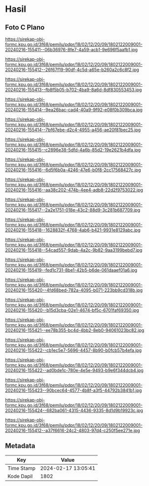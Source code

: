 # Hasil

## Foto C Plano

https://sirekap-obj-formc.kpu.go.id/3f68/pemilu/pdpr/18/02/12/20/09/1802122009001-20240216-155411--06b36976-8fe7-4a59-acb1-9e696f5aafb1.jpg

https://sirekap-obj-formc.kpu.go.id/3f68/pemilu/pdpr/18/02/12/20/09/1802122009001-20240216-155412--26f67f19-90df-4c5d-a65e-b260a2c6c8f2.jpg

https://sirekap-obj-formc.kpu.go.id/3f68/pemilu/pdpr/18/02/12/20/09/1802122009001-20240216-155413--fb8f5b05-b702-4ba9-8a6d-8df830553453.jpg

https://sirekap-obj-formc.kpu.go.id/3f68/pemilu/pdpr/18/02/12/20/09/1802122009001-20240216-155414--9ea26bac-cad4-40a9-9f92-e08f0b309bca.jpg

https://sirekap-obj-formc.kpu.go.id/3f68/pemilu/pdpr/18/02/12/20/09/1802122009001-20240216-155414--7bf67ebe-d2c4-4955-a456-ae20f81bec25.jpg

https://sirekap-obj-formc.kpu.go.id/3f68/pemilu/pdpr/18/02/12/20/09/1802122009001-20240216-155415--c2896e38-5dfd-4a6b-85d2-19e2621b4dfa.jpg

https://sirekap-obj-formc.kpu.go.id/3f68/pemilu/pdpr/18/02/12/20/09/1802122009001-20240216-155416--6d5f6b0a-4246-47e6-b0f8-2cc17568427c.jpg

https://sirekap-obj-formc.kpu.go.id/3f68/pemilu/pdpr/18/02/12/20/09/1802122009001-20240216-155416--aa38c202-474b-4ee4-adb8-22d2f9753022.jpg

https://sirekap-obj-formc.kpu.go.id/3f68/pemilu/pdpr/18/02/12/20/09/1802122009001-20240216-155417--2a2e1751-018e-43c2-88d9-3c281b687709.jpg

https://sirekap-obj-formc.kpu.go.id/3f68/pemilu/pdpr/18/02/12/20/09/1802122009001-20240216-155418--1628832f-4768-4ab6-b421-9931e8129abc.jpg

https://sirekap-obj-formc.kpu.go.id/3f68/pemilu/pdpr/18/02/12/20/09/1802122009001-20240216-155418--54cad557-9dab-4a2c-9b82-9aa3199bebd7.jpg

https://sirekap-obj-formc.kpu.go.id/3f68/pemilu/pdpr/18/02/12/20/09/1802122009001-20240216-155419--fed1c731-8be1-42b5-b6de-061daaef01a6.jpg

https://sirekap-obj-formc.kpu.go.id/3f68/pemilu/pdpr/18/02/12/20/09/1802122009001-20240216-155420--4fd68bed-782a-4095-b071-223bb9cd318b.jpg

https://sirekap-obj-formc.kpu.go.id/3f68/pemilu/pdpr/18/02/12/20/09/1802122009001-20240216-155420--b15d3cba-02e1-4674-bf5c-6701faf69350.jpg

https://sirekap-obj-formc.kpu.go.id/3f68/pemilu/pdpr/18/02/12/20/09/1802122009001-20240216-155421--ee78b355-bc4d-4bb2-8eb0-94061023bc82.jpg

https://sirekap-obj-formc.kpu.go.id/3f68/pemilu/pdpr/18/02/12/20/09/1802122009001-20240216-155422--cb1ec5e7-5696-4457-8b90-b0fcb57b4efa.jpg

https://sirekap-obj-formc.kpu.go.id/3f68/pemilu/pdpr/18/02/12/20/09/1802122009001-20240216-155422--ad0bde1c-780e-4e5e-9493-b9e6f344dcb4.jpg

https://sirekap-obj-formc.kpu.go.id/3f68/pemilu/pdpr/18/02/12/20/09/1802122009001-20240216-155423--90bcec64-4577-4b8f-a3f5-44792b3841b1.jpg

https://sirekap-obj-formc.kpu.go.id/3f68/pemilu/pdpr/18/02/12/20/09/1802122009001-20240216-155424--682ba061-4315-4436-9335-8d1d9b19923c.jpg

https://sirekap-obj-formc.kpu.go.id/3f68/pemilu/pdpr/18/02/12/20/09/1802122009001-20240216-155412--a37f6616-24c2-4803-97d4-c250f5ee271e.jpg


## Metadata

| Key        | Value               |
| ---------- | ------------------- |
| Time Stamp | 2024-02-17 13:05:41 |
| Kode Dapil | 1802                |



